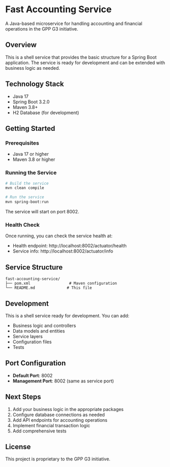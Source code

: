 # Fast Accounting Service

A Java-based microservice for handling accounting and financial operations in the GPP G3 initiative.

## Overview

This is a shell service that provides the basic structure for a Spring Boot application. The service is ready for development and can be extended with business logic as needed.

## Technology Stack

- Java 17
- Spring Boot 3.2.0
- Maven 3.8+
- H2 Database (for development)

## Getting Started

### Prerequisites
- Java 17 or higher
- Maven 3.8 or higher

### Running the Service

```bash
# Build the service
mvn clean compile

# Run the service
mvn spring-boot:run
```

The service will start on port 8002.

### Health Check

Once running, you can check the service health at:
- Health endpoint: http://localhost:8002/actuator/health
- Service info: http://localhost:8002/actuator/info

## Service Structure

```
fast-accounting-service/
├── pom.xml                 # Maven configuration
└── README.md              # This file
```

## Development

This is a shell service ready for development. You can add:
- Business logic and controllers
- Data models and entities
- Service layers
- Configuration files
- Tests

## Port Configuration

- **Default Port**: 8002
- **Management Port**: 8002 (same as service port)

## Next Steps

1. Add your business logic in the appropriate packages
2. Configure database connections as needed
3. Add API endpoints for accounting operations
4. Implement financial transaction logic
5. Add comprehensive tests

## License

This project is proprietary to the GPP G3 initiative. 